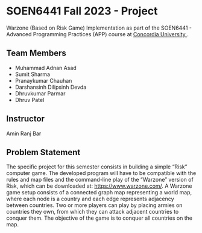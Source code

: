 # SOEN6441 Fall 2023 - Project 
Warzone (Based on Risk Game) Implementation as part of the SOEN6441 - Advanced Programming Practices (APP) course at <a href="https://www.concordia.ca/"> Concordia University </a>. 

## Team Members

- Muhammad Adnan Asad
- Sumit Sharma
- Pranaykumar Chauhan
- Darshansinh Dilipsinh Devda
- Dhruvkumar Parmar
- Dhruv Patel

## Instructor
Amin Ranj Bar

## Problem Statement
The specific project for this semester consists in building a simple “Risk” computer game. The developed program
will have to be compatible with the rules and map files and the command-line play of the “Warzone” version of
Risk, which can be downloaded at: https://www.warzone.com/. A Warzone game setup consists of a connected
graph map representing a world map, where each node is a country and each edge represents adjacency
between countries. Two or more players can play by placing armies on countries they own, from which they can
attack adjacent countries to conquer them. The objective of the game is to conquer all countries on the map.